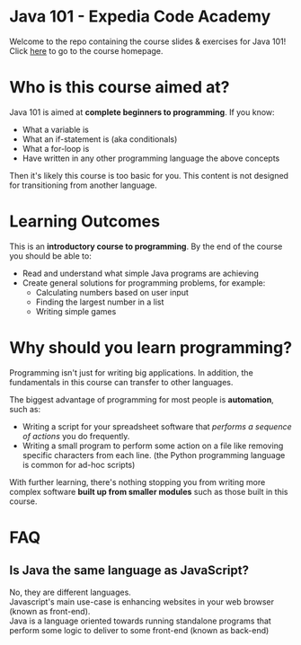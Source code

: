 # Java 101 - Expedia Code Academy

Welcome to the repo containing the course slides & exercises for Java 101!  
Click [here](https://ben-woolley.github.io/java-for-beginners-docs/) to go to the course homepage.

# Who is this course aimed at?
Java 101 is aimed at **complete beginners to programming**. If you know:
* What a variable is
* What an if-statement is (aka conditionals)
* What a for-loop is
* Have written in any other programming language the above concepts

Then it's likely this course is too basic for you. This content is not designed for transitioning from another language.

# Learning Outcomes
This is an **introductory course to programming**. By the end of the course you should be able to:
* Read and understand what simple Java programs are achieving
* Create general solutions for programming problems, for example:
   * Calculating numbers based on user input
   * Finding the largest number in a list
   * Writing simple games

# Why should you learn programming?
Programming isn't just for writing big applications. In addition, the fundamentals in this course can transfer to other languages. 

The biggest advantage of programming for most people is **automation**, such as:
* Writing a script for your spreadsheet software that *performs a sequence of actions* you do frequently.
* Writing a small program to perform some action on a file like removing specific characters from each line. (the Python programming language is common for ad-hoc scripts)

With further learning, there's nothing stopping you from writing more complex software **built up from smaller modules** such as those built in this course.

# FAQ

## Is Java the same language as JavaScript?
No, they are different languages.  
Javascript's main use-case is enhancing websites in your web browser (known as front-end).  
Java is a language oriented towards running standalone programs that perform some logic to deliver to some front-end (known as back-end)
